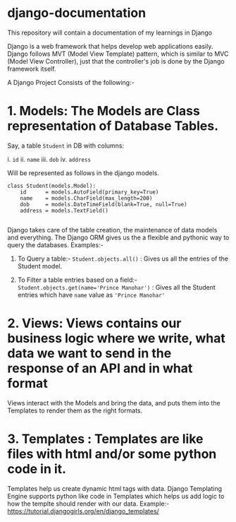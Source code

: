 # django-documentation
This repository will contain a documentation of my learnings in Django

Django is a web framework that helps develop web applications easily. 
Django follows MVT (Model View Template) pattern, which is similar to MVC (Model View Controller), just that the controller's job is done by the Django framework itself.

A Django Project Consists of the following:-

# 1. Models: The Models are Class representation of Database Tables. 
Say, a table `Student` in DB with columns:
  
  i. `id` 
  ii. `name`
  iii. `dob`
  iv. `address`

Will be represented as follows in the django models.

```
class Student(models.Model):
    id      = models.AutoField(primary_key=True)
    name    = models.CharField(max_length=200)
    dob     = models.DateTimeField(blank=True, null=True)
    address = models.TextField()
   
```
Django takes care of the table creation, the maintenance of data models and everything.
The Django ORM  gives us the a flexible and pythonic way to query the databases. 
Examples:-
1. To Query a table:-
    `Student.objects.all()` : Gives us all the entries of the Student model.
    
2. To Filter a table entries based on a field:- 
    `Student.objects.get(name='Prince Manohar')` : Gives all the Student entries which have `name` value as `'Prince Manohar'`

# 2. Views: Views contains our business logic where we write, what data we want to send in the response of an API and in what format
Views interact with the Models and bring the data, and puts them into the Templates to render them as the right formats.  

# 3. Templates : Templates are like files with html and/or some python code in it. 
Templates help us create dynamic html tags with data. Django Templating Engine supports python like code in Templates which helps us add logic to how the templte should render with our data.
Example:- https://tutorial.djangogirls.org/en/django_templates/



